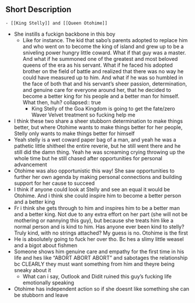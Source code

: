 ## Short Description
	- [[King Stelly]] and [[Queen Otohime]]
- She instills a fuckign backbone in this boy
	- Like for instance. The kid that sabo’s parents adopted to replace him and who went on to become the king of island and grew up to be a sniveling power hungry little coward. What if that guy was a master. And what if he summoned one of the greatest and most beloved queens of the era as his servant. What if he faced his adopted brother on the field of battle and realized that there was no way he could have measured up to him. And what if he was so humbled in the face of both that and his servant’s sheer passion, determination, and genuine care for everyone around her, that he decided to become a better king for his people and a better man for himself. What then, huh?
	  collapsed:: true
		- King Stelly of the Goa Kingdom is going to get the fate/zero Waver Velvet treatment so fucking help me
- I think these two share a sheer stubborn determination to make things better, but where Otohime wants to make things better for her people, Stelly only wants to make things better for himself
- Yeah stelly is a wet coward paper bag of a man, and yeah he was a pathetic little shitheel the entire reverie, but he still went there and he still did the damn thing. Yeah he was screaming crying throwing up the whole time but he still chased after opportunities for personal advancement
- Otohime was also opportunistic this way! She saw opportunities to further her own agenda by making personal connections and building support for her cause to succeed
- I think if anyone could look at Stelly and see an equal it would be Otohime. And i think she could inspire him to become a better person and a better king
- Fr i think she gets through to him and inspires him to be a better man and a better king. Not due to any extra effort on her part (she will not be mothering or nannying this guy), but because she treats him like a normal person and is kind to him. Has anyone ever been kind to stelly? Truly kind, with no strings attached? My guess is no. Otohime is the first
- He is absolutely going to fuck her over tho. Bc hes a slimy little weasel and a bigot about fishmen
- Someone shows him genuine care and empathy for the first time in his life and hes like “ABORT ABORT ABORT” and sabotages the relationship bc CLEARLY they must want something from him and theyre being sneaky about it
	- What can i say, Outlook and Didit ruined this guy’s fucking life emotionally speaking
- Otohime has independent action so if she doesnt like something she can be stubborn and leave